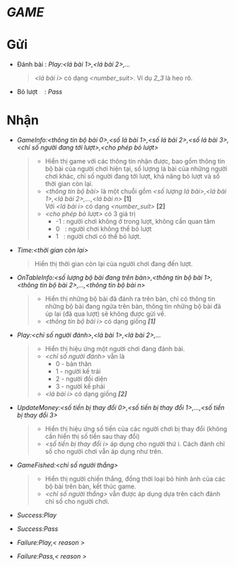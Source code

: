 # ***GAME***
# Gửi
* Đánh bài : *Play:<lá bài 1>,<lá bài 2>,...*
    > *<lá bài i>* có dạng *<number_suit>*. Ví dụ *2_3* là heo rô.
* Bỏ lượt &nbsp;&nbsp; : *Pass*
# Nhận
* *GameInfo:<thông tin bộ bài 0>,<số lá bài 1>,<số lá bài 2>,<số lá bài 3>,<chỉ số người đang tới lượt>,<cho phép bỏ lượt>*
    >   * Hiển thị game với các thông tin nhận được, bao gồm thông tin bộ bài của người chơi hiện tại, số lượng lá bài của những người chơi khác, chỉ số người đang tới lượt, khả năng bỏ lượt và số thời gian còn lại.
    >   * *<thông tin bộ bài>* là một chuỗi gồm *<số lượng lá bài>,<lá bài 1>,<lá bài 2>,...,<lá bài n>* **[1]**  
    Với *<lá bài i>* có dạng *<number_suit>* **[2]**
    >   * *<cho phép bỏ lượt>* có 3 giá trị
    >       * -1 : người chơi không ở trong lượt, không cần quan tâm
    >       * 0 &nbsp; : người chơi không thể bỏ lượt 
    >       * 1 &nbsp; : người chơi có thể bỏ lượt.
* *Time:<thời gian còn lại>*
    > Hiển thị thời gian còn lại của người chơi đang đến lượt.
* *OnTableInfo:<số lượng bộ bài đang trên bàn>,<thông tin bộ bài 1>,<thông tin bộ bài 2>,...,<thông tin bộ bài n>*
    > * Hiển thị những bộ bài đã đánh ra trên bàn, chỉ có thông tin những bộ bài đang ngửa trên bàn, thông tin những bộ bài đã úp lại (đã qua lượt) sẽ không được gửi về.  
    > * *<thông tin bộ bài i>* có dạng giống ***[1]***

* *Play:<chỉ số người đánh>,<lá bài 1>,<lá bài 2>,...*
    > * Hiển thị hiệu ứng một người chơi đang đánh bài.
    > * *<chỉ số người đánh>* vẫn là 
    >   * 0 - bản thân
    >   * 1 - người kế trái
    >   * 2 - người đối diện
    >   * 3 - người kế phải
    > * *<lá bài i>* có dạng giống ***[2]***
* *UpdateMoney:<số tiền bị thay đổi 0>,<số tiền bị thay đổi 1>,...,<số tiền bị thay đổi 3>*
    > * Hiển thị hiệu ứng số tiền của các người chơi bị thay đổi (không cần hiển thị số tiền sau thay đổi)
    > * *<số tiền bị thay đổi i>* áp dụng cho người thứ i. Cách đánh chỉ số cho người chơi vẫn áp dụng như trên.
* *GameFished:<chỉ số người thắng>*
    > * Hiển thị người chiến thắng, đồng thời loại bỏ hình ảnh của các bộ bài trên bàn, kết thúc game.
    > * *<chỉ số người thắng>* vẫn được áp dụng dựa trên cách đánh chỉ số cho người chơi.
* *Success:Play*
* *Success:Pass*
* *Failure:Play,< reason >*
* *Failure:Pass,< reason >*